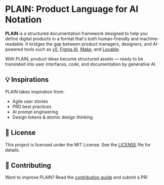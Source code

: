 # PLAIN: Product Language for AI Notation

**PLAIN** is a structured documentation framework designed to help you define digital products in a format that's both human-friendly and machine-readable. It bridges the gap between product managers, designers, and AI-powered tools such as [v0](https://v0.dev), [Figma AI](https://www.figma.com/blog/design-ai), [Make](https://www.make.com), and [Lovable](https://www.lovable.so/).

With PLAIN, product ideas become structured assets — ready to be translated into user interfaces, code, and documentation by generative AI.

## 💡 Inspirations

PLAIN takes inspiration from:
- Agile user stories
- PRD best practices
- AI prompt engineering
- Design tokens & atomic design thinking

## 📄 License

This project is licensed under the MIT License. See the [LICENSE](./LICENSE) file for details.

## 🙌 Contributing

Want to improve PLAIN? Read the [contribution guide](./docs/contribution-guide.md) and submit a PR!
